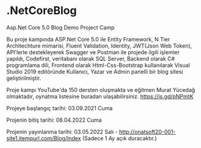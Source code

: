 # .NetCoreBlog
Asp.Net Core 5.0 Blog Demo Project Camp

Bu proje kampında ASP.Net Core 5.0 ile Entity Framework, N Tier Architechture mimarisi, Fluent Validation, Identity, JWT(Json Web Token), API'lerle destekleyerek Swagger ve Postman ile projede ilgili işlemler yapıldı, Codefirst, veritabanı olarak SQL Server, Backend olarak C# programlama dili, Frontend olarak Html-Css-Bootstrap kullanılarak Visual Studio 2019 editöründe Kullanıcı, Yazar ve Admin panelli bir blog sitesi geliştirilmiştir.


Proje kampı YouTube'da 150 dersten oluşmakta ve eğitmen Murat Yücedağ olmaktadır, oynatma listesine buradan ulaşabilirsiniz. 
https://is.gd/pNPmtK





Projeye başlangıç tarihi: 03.09.2021 Cuma

Projenin bitiş tarihi: 08.04.2022 Cuma

Projenin yayınlanma tarihi: 03.05.2022 Salı - http://onatsoft20-001-site1.itempurl.com/Blog/Index (Sadece 1 Ay açık duracaktır.)
